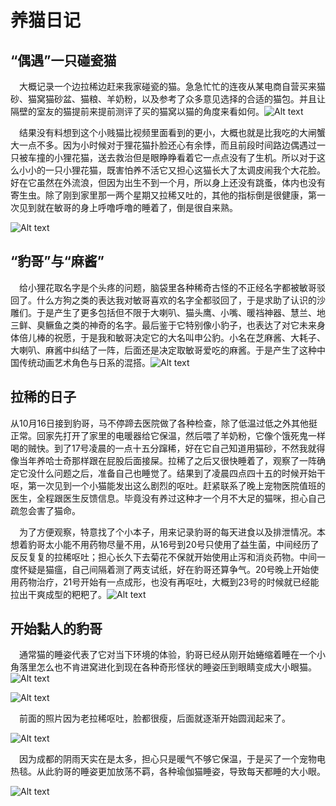 # 养猫日记


<!--more-->

## “偶遇”一只碰瓷猫

&emsp;大概记录一个边拉稀边赶来我家碰瓷的猫。急急忙忙的连夜从某电商自营买来猫砂、猫窝猫砂盆、猫粮、羊奶粉，以及参考了众多意见选择的合适的猫包。并且让隔壁的室友的猫提前来提前测评了买的猫窝以猫的角度来看如何。![Alt text](https://cdn.jsdelivr.net/gh/liusoon/images/%E7%8C%AB%E5%8C%85.jpeg "豹哥的猫包")

&emsp;结果没有料想到这个小贱猫比视频里面看到的更小，大概也就是比我吃的大闸蟹大一点不多。因为小时候对于狸花猫扑脸还心有余悸，而且前段时间路边偶遇过一只被车撞的小狸花猫，送去救治但是眼睁睁看着它一点点没有了生机。所以对于这么小小的一只小狸花猫，既害怕养不活它又担心这猫长大了太调皮闹我个大花脸。好在它虽然在外流浪，但因为出生不到一个月，所以身上还没有跳蚤，体内也没有寄生虫。除了刚到家里那一两个星期又拉稀又吐的，其他的指标倒是很健康，第一次见到就在敏哥的身上呼噜呼噜的睡着了，倒是很自来熟。

![Alt text](https://cdn.jsdelivr.net/gh/liusoon/images/baoge-first.jpeg "第一次见面")

## “豹哥”与“麻酱”

&emsp;给小狸花取名字是个头疼的问题，脑袋里各种稀奇古怪的不正经名字都被敏哥驳回了。什么方狗之类的表达我对敏哥喜欢的名字全都驳回了，于是求助了认识的沙雕们。于是产生了更多包括但不限于大喇叭、猫头鹰、小嘴、暖裆神器、慧兰、地三鲜、臭鳜鱼之类的神奇的名字。最后鉴于它特别像小豹子，也表达了对它未来身体倍儿棒的祝愿，于是我和敏哥决定它的大名叫申公豹。小名在芝麻酱、大耗子、大喇叭、麻酱中纠结了一阵，后面还是决定取敏哥爱吃的麻酱。于是产生了这种中国传统动画艺术角色与日系的混搭。![Alt text](https://cdn.jsdelivr.net/gh/liusoon/images/image-20201109024513600.png "接到豹哥就马不停蹄去了宠物医院")

## 拉稀的日子

从10月16日接到豹哥，马不停蹄去医院做了各种检查，除了低温过低之外其他挺正常。回家先打开了家里的电暖器给它保温，然后喂了羊奶粉，它像个饿死鬼一样喝的贼快。到了17号凌晨的一点十五分蹿稀，好在它自己知道用猫砂，不然我就得像当年养哈士奇那样跟在屁股后面接屎。拉稀了之后又很快睡着了，观察了一阵确定它没什么问题之后，准备自己也睡觉了。结果到了凌晨四点四十五的时候开始干呕，第一次见到一个小猫能发出这么剧烈的呕吐。赶紧联系了晚上宠物医院值班的医生，全程跟医生反馈信息。毕竟没有养过这种才一个月不大足的猫咪，担心自己疏忽会害了猫命。

&emsp;为了方便观察，特意找了个小本子，用来记录豹哥的每天进食以及排泄情况。本想着豹哥太小能不用药物尽量不用，从16号到20号只使用了益生菌，中间经历了反反复复的拉稀呕吐；担心长久下去菊花不保就开始使用止泻和消炎药物。中间一度怀疑是猫瘟，自己间隔着测了两支试纸，好在豹哥还算争气。20号晚上开始使用药物治疗，21号开始有一点成形，也没有再呕吐，大概到23号的时候就已经能拉出干爽成型的粑粑了。![Alt text](https://cdn.jsdelivr.net/gh/liusoon/images/image-20201109034226824.png "没有安全感且身体不适的豹哥")

## 开始黏人的豹哥

&emsp;通常猫的睡姿代表了它对当下环境的体验，豹哥已经从刚开始蜷缩着睡在一个小角落里怎么也不肯进窝进化到现在各种奇形怪状的睡姿压到眼睛变成大小眼猫。![Alt text](https://cdn.jsdelivr.net/gh/liusoon/images/image-20201109035129445.png "蜷缩在小角落的豹哥")

![Alt text](https://cdn.jsdelivr.net/gh/liusoon/images/image-20201109035455900.png "睡在我腿上的豹哥")

&emsp;前面的照片因为老拉稀呕吐，脸都很瘦，后面就逐渐开始圆润起来了。

![Alt text](https://cdn.jsdelivr.net/gh/liusoon/images/image-20201109035940874.png "豹哥叫你陪睡觉了")

&emsp;因为成都的阴雨天实在是太多，担心只是暖气不够它保温，于是买了一个宠物电热毯。从此豹哥的睡姿更加放荡不羁，各种瑜伽猫睡姿，导致每天都睡的大小眼。

![Alt text](https://cdn.jsdelivr.net/gh/liusoon/images/bigsmalleyes.png  "睡眼惺忪的豹哥")


